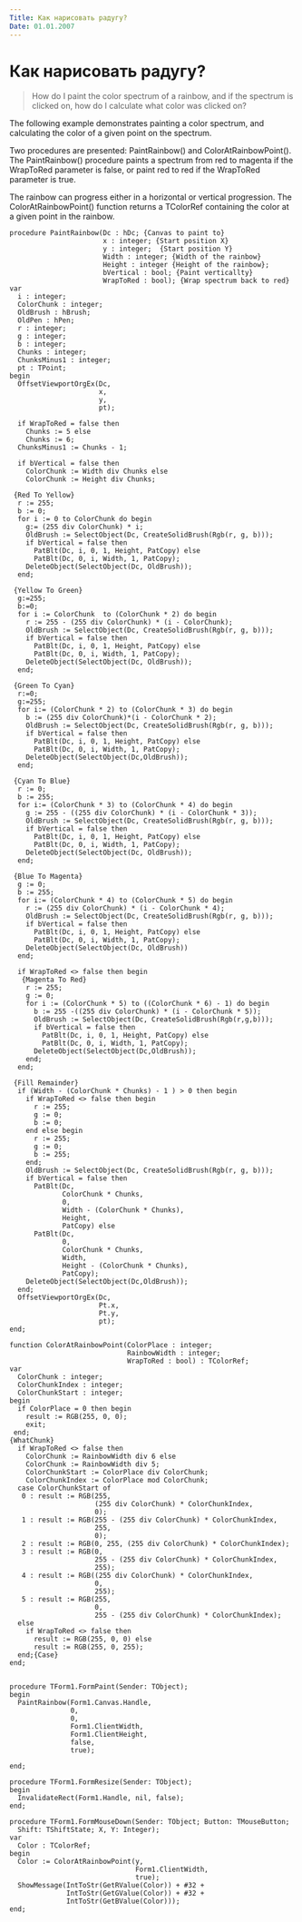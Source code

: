 ```yaml
---
Title: Как нарисовать радугу?
Date: 01.01.2007
---
```



Как нарисовать радугу?
======================

> How do I paint the color spectrum of a rainbow, and if the
> spectrum is clicked on, how do I calculate what color was
> clicked on?

The following example demonstrates painting a color spectrum,
and calculating the color of a given point on the spectrum.

Two procedures are presented: PaintRainbow() and
ColorAtRainbowPoint(). The PaintRainbow() procedure paints a
spectrum from red to magenta if the WrapToRed parameter is
false, or paint red to red if the WrapToRed parameter is true.

The rainbow can progress either in a horizontal or
vertical progression. The ColorAtRainbowPoint() function
returns a TColorRef containing the color at a given point in
the rainbow.

    procedure PaintRainbow(Dc : hDc; {Canvas to paint to}
                           x : integer; {Start position X}
                           y : integer;  {Start position Y}
                           Width : integer; {Width of the rainbow}
                           Height : integer {Height of the rainbow};
                           bVertical : bool; {Paint verticallty}
                           WrapToRed : bool); {Wrap spectrum back to red}
    var
      i : integer;
      ColorChunk : integer;
      OldBrush : hBrush;
      OldPen : hPen;
      r : integer;
      g : integer;
      b : integer;
      Chunks : integer;
      ChunksMinus1 : integer;
      pt : TPoint;
    begin
      OffsetViewportOrgEx(Dc,
                          x,
                          y,
                          pt);
     
      if WrapToRed = false then
        Chunks := 5 else
        Chunks := 6;
      ChunksMinus1 := Chunks - 1;
     
      if bVertical = false then
        ColorChunk := Width div Chunks else
        ColorChunk := Height div Chunks;
     
     {Red To Yellow}
      r := 255;
      b := 0;
      for i := 0 to ColorChunk do begin
        g:= (255 div ColorChunk) * i;
        OldBrush := SelectObject(Dc, CreateSolidBrush(Rgb(r, g, b)));
        if bVertical = false then
          PatBlt(Dc, i, 0, 1, Height, PatCopy) else
          PatBlt(Dc, 0, i, Width, 1, PatCopy);
        DeleteObject(SelectObject(Dc, OldBrush));
      end;
     
     {Yellow To Green}
      g:=255;
      b:=0;
      for i := ColorChunk  to (ColorChunk * 2) do begin
        r := 255 - (255 div ColorChunk) * (i - ColorChunk);
        OldBrush := SelectObject(Dc, CreateSolidBrush(Rgb(r, g, b)));
        if bVertical = false then
          PatBlt(Dc, i, 0, 1, Height, PatCopy) else
          PatBlt(Dc, 0, i, Width, 1, PatCopy);
        DeleteObject(SelectObject(Dc, OldBrush));
      end;
     
     {Green To Cyan}
      r:=0;
      g:=255;
      for i:= (ColorChunk * 2) to (ColorChunk * 3) do begin
        b := (255 div ColorChunk)*(i - ColorChunk * 2);
        OldBrush := SelectObject(Dc, CreateSolidBrush(Rgb(r, g, b)));
        if bVertical = false then
          PatBlt(Dc, i, 0, 1, Height, PatCopy) else
          PatBlt(Dc, 0, i, Width, 1, PatCopy);
        DeleteObject(SelectObject(Dc,OldBrush));
      end;
     
     {Cyan To Blue}
      r := 0;
      b := 255;
      for i:= (ColorChunk * 3) to (ColorChunk * 4) do begin
        g := 255 - ((255 div ColorChunk) * (i - ColorChunk * 3));
        OldBrush := SelectObject(Dc, CreateSolidBrush(Rgb(r, g, b)));
        if bVertical = false then
          PatBlt(Dc, i, 0, 1, Height, PatCopy) else
          PatBlt(Dc, 0, i, Width, 1, PatCopy);
        DeleteObject(SelectObject(Dc, OldBrush));
      end;
     
     {Blue To Magenta}
      g := 0;
      b := 255;
      for i:= (ColorChunk * 4) to (ColorChunk * 5) do begin
        r := (255 div ColorChunk) * (i - ColorChunk * 4);
        OldBrush := SelectObject(Dc, CreateSolidBrush(Rgb(r, g, b)));
        if bVertical = false then
          PatBlt(Dc, i, 0, 1, Height, PatCopy) else
          PatBlt(Dc, 0, i, Width, 1, PatCopy);
        DeleteObject(SelectObject(Dc, OldBrush))
      end;
     
      if WrapToRed <> false then begin
       {Magenta To Red}
        r := 255;
        g := 0;
        for i := (ColorChunk * 5) to ((ColorChunk * 6) - 1) do begin
          b := 255 -((255 div ColorChunk) * (i - ColorChunk * 5));
          OldBrush := SelectObject(Dc, CreateSolidBrush(Rgb(r,g,b)));
          if bVertical = false then
            PatBlt(Dc, i, 0, 1, Height, PatCopy) else
            PatBlt(Dc, 0, i, Width, 1, PatCopy);
          DeleteObject(SelectObject(Dc,OldBrush));
        end;
      end;
     
     {Fill Remainder}
      if (Width - (ColorChunk * Chunks) - 1 ) > 0 then begin
        if WrapToRed <> false then begin
          r := 255;
          g := 0;
          b := 0;
        end else begin
          r := 255;
          g := 0;
          b := 255;
        end;
        OldBrush := SelectObject(Dc, CreateSolidBrush(Rgb(r, g, b)));
        if bVertical = false then
          PatBlt(Dc,
                 ColorChunk * Chunks,
                 0,
                 Width - (ColorChunk * Chunks),
                 Height,
                 PatCopy) else
          PatBlt(Dc,
                 0,
                 ColorChunk * Chunks,
                 Width,
                 Height - (ColorChunk * Chunks),
                 PatCopy);
        DeleteObject(SelectObject(Dc,OldBrush));
      end;
      OffsetViewportOrgEx(Dc,
                          Pt.x,
                          Pt.y,
                          pt);
    end;
     
    function ColorAtRainbowPoint(ColorPlace : integer;
                                 RainbowWidth : integer;
                                 WrapToRed : bool) : TColorRef;
    var
      ColorChunk : integer;
      ColorChunkIndex : integer;
      ColorChunkStart : integer;
    begin
      if ColorPlace = 0 then begin
        result := RGB(255, 0, 0);
        exit;
     end;
    {WhatChunk}
      if WrapToRed <> false then
        ColorChunk := RainbowWidth div 6 else
        ColorChunk := RainbowWidth div 5;
        ColorChunkStart := ColorPlace div ColorChunk;
        ColorChunkIndex := ColorPlace mod ColorChunk;
      case ColorChunkStart of
       0 : result := RGB(255,
                         (255 div ColorChunk) * ColorChunkIndex,
                         0);
       1 : result := RGB(255 - (255 div ColorChunk) * ColorChunkIndex,
                         255,
                         0);
       2 : result := RGB(0, 255, (255 div ColorChunk) * ColorChunkIndex);
       3 : result := RGB(0,
                         255 - (255 div ColorChunk) * ColorChunkIndex,
                         255);
       4 : result := RGB((255 div ColorChunk) * ColorChunkIndex,
                         0,
                         255);
       5 : result := RGB(255,
                         0,
                         255 - (255 div ColorChunk) * ColorChunkIndex);
      else
        if WrapToRed <> false then
          result := RGB(255, 0, 0) else
          result := RGB(255, 0, 255);
      end;{Case}
    end;
     
     
    procedure TForm1.FormPaint(Sender: TObject);
    begin
      PaintRainbow(Form1.Canvas.Handle,
                   0,
                   0,
                   Form1.ClientWidth,
                   Form1.ClientHeight,
                   false,
                   true);
     
    end;
     
    procedure TForm1.FormResize(Sender: TObject);
    begin
      InvalidateRect(Form1.Handle, nil, false);
    end;
     
    procedure TForm1.FormMouseDown(Sender: TObject; Button: TMouseButton;
      Shift: TShiftState; X, Y: Integer);
    var
      Color : TColorRef;
    begin
      Color := ColorAtRainbowPoint(y,
                                   Form1.ClientWidth,
                                   true);
      ShowMessage(IntToStr(GetRValue(Color)) + #32 +
                  IntToStr(GetGValue(Color)) + #32 +
                  IntToStr(GetBValue(Color)));
    end;
